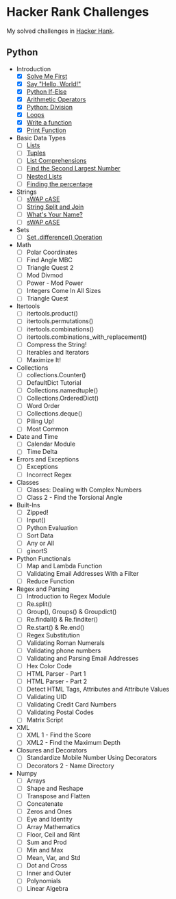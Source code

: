 # Hacker Rank Challenges

My solved challenges in [Hacker Hank](https://www.hackerrank.com/robertopc).

## Python
* Introduction
    - [x] [Solve Me First](python/introduction/solve-me-first.py)
    - [x] [Say "Hello, World!"](python/introduction/py-hello-world.py)
    - [x] [Python If-Else](python/introduction/if-else.py)
    - [x] [Arithmetic Operators](python/introduction/arithmetic-operators.py)
    - [x] [Python: Division](python/introduction/division.py)
    - [x] [Loops](python/introduction/loops.py)
    - [x] [Write a function](python/introduction/write-a-function.py)
    - [x] [Print Function](python/introduction/print.py)
* Basic Data Types
    - [ ] [Lists](python/basic-data-types/lists.py)
    - [ ] [Tuples](python/basic-data-types/tuples.py)
    - [ ] [List Comprehensions](python/basic-data-types/list-comprehensions.py)
    - [ ] [Find the Second Largest Number](python/basic-data-types/find-second-maximum-number-in-a-list.py)
    - [ ] [Nested Lists](python/basic-data-types/nested-list.py)
    - [ ] [Finding the percentage](python/basic-data-types/finding-the-percentage.py)
* Strings
    - [ ] [sWAP cASE](python/strings/swap-case.py)
    - [ ] [String Split and Join](python/strings/string-split-and-join.py)
    - [ ] [What's Your Name?](python/strings/what-is-your-name.py)
    - [ ] [sWAP cASE](python/strings/swap-case.py)
* Sets
    - [ ] [Set .difference() Operation](python/sets/py-set-difference-operation.py)
* Math
    - [ ] Polar Coordinates
    - [ ] Find Angle MBC
    - [ ] Triangle Quest 2
    - [ ] Mod Divmod
    - [ ] Power - Mod Power
    - [ ] Integers Come In All Sizes
    - [ ] Triangle Quest
* Itertools
    - [ ] itertools.product()
    - [ ] itertools.permutations()
    - [ ] itertools.combinations()
    - [ ] itertools.combinations_with_replacement()
    - [ ] Compress the String!
    - [ ] Iterables and Iterators
    - [ ] Maximize It!
* Collections
    - [ ] collections.Counter()
    - [ ] DefaultDict Tutorial
    - [ ] Collections.namedtuple()
    - [ ] Collections.OrderedDict()
    - [ ] Word Order
    - [ ] Collections.deque()
    - [ ] Piling Up!
    - [ ] Most Common
* Date and Time
    - [ ] Calendar Module
    - [ ] Time Delta
* Errors and Exceptions
    - [ ] Exceptions
    - [ ] Incorrect Regex
* Classes
    - [ ] Classes: Dealing with Complex Numbers
    - [ ] Class 2 - Find the Torsional Angle
* Built-Ins
    - [ ] Zipped!
    - [ ] Input()
    - [ ] Python Evaluation
    - [ ] Sort Data
    - [ ] Any or All
    - [ ] ginortS
* Python Functionals
    - [ ] Map and Lambda Function
    - [ ] Validating Email Addresses With a Filter
    - [ ] Reduce Function
* Regex and Parsing
    - [ ] Introduction to Regex Module
    - [ ] Re.split()
    - [ ] Group(), Groups() & Groupdict()
    - [ ] Re.findall() & Re.finditer()
    - [ ] Re.start() & Re.end()
    - [ ] Regex Substitution
    - [ ] Validating Roman Numerals
    - [ ] Validating phone numbers
    - [ ] Validating and Parsing Email Addresses
    - [ ] Hex Color Code
    - [ ] HTML Parser - Part 1
    - [ ] HTML Parser - Part 2
    - [ ] Detect HTML Tags, Attributes and Attribute Values
    - [ ] Validating UID
    - [ ] Validating Credit Card Numbers
    - [ ] Validating Postal Codes
    - [ ] Matrix Script
* XML
    - [ ] XML 1 - Find the Score
    - [ ] XML2 - Find the Maximum Depth
* Closures and Decorators
    - [ ] Standardize Mobile Number Using Decorators
    - [ ] Decorators 2 - Name Directory
* Numpy
    - [ ] Arrays
    - [ ] Shape and Reshape
    - [ ] Transpose and Flatten
    - [ ] Concatenate
    - [ ] Zeros and Ones
    - [ ] Eye and Identity
    - [ ] Array Mathematics
    - [ ] Floor, Ceil and Rint
    - [ ] Sum and Prod
    - [ ] Min and Max
    - [ ] Mean, Var, and Std
    - [ ] Dot and Cross
    - [ ] Inner and Outer
    - [ ] Polynomials
    - [ ] Linear Algebra
